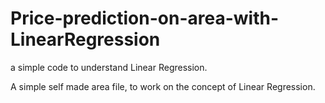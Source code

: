 # Price-prediction-on-area-with-LinearRegression
a simple code to understand Linear Regression.

A simple self made area file, to work on the concept of Linear Regression.
